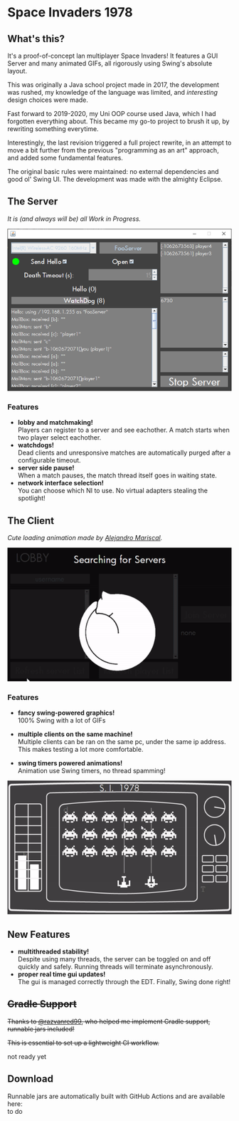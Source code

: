 # Space Invaders 1978

## What's this?

It's a proof-of-concept lan multiplayer Space Invaders! It features a GUI Server and many animated GIFs, all rigorously using Swing's absolute layout.

This was originally a Java school project made in 2017, the development was rushed, my knowledge of the language was limited, and *interesting* design choices were made.

Fast forward to 2019-2020, my Uni OOP course used Java, which I had forgotten everything about. This became my go-to project to brush it up, by rewriting something everytime.

Interestingly, the last revision triggered a full project rewrite, in an attempt to move a bit further from the previous "programming as an art" approach, and added some fundamental features.

The original basic rules were maintained: no external dependencies and good ol' Swing UI. The development was made with the almighty Eclipse.

## The Server

*It is (and always will be) all Work in Progress.*
<p align="center">
  <img src="assets/server.png">
</p>

### Features

* **lobby and matchmaking!**\
  Players can register to a server and see eachother. A match starts when two player select eachother.
* **watchdogs!**\
  Dead clients and unresponsive matches are automatically purged after a configurable timeout.
* **server side pause!**\
  When a match pauses, the match thread itself goes in waiting state.
* **network interface selection!**\
  You can choose which NI to use. No virtual adapters stealing the spotlight!

## The Client

*Cute loading animation made by [Alejandro Mariscal](https://dribbble.com/aljdrom).*
<p align="center">
  <img src="assets/client_loading.gif">
</p>

### Features

* **fancy swing-powered graphics!**\
  100% Swing with a lot of GIFs

* **multiple clients on the same machine!**\
  Multiple clients can be ran on the same pc, under the same ip address. This makes testing a lot more comfortable.

* **swing timers powered animations!**\
  Animation use Swing timers, no thread spamming!

<p align="center">
  <img src="assets/client_gameplay.gif">
</p>

## New Features

* **multithreaded stability!**\
  Despite using many threads, the server can be toggled on and off quickly and safely. Running threads will terminate asynchronously.
* **proper real time gui updates!**\
  The gui is managed correctly through the EDT. Finally, Swing done right!

## ~~Gradle Support~~

~~Thanks to [@razvanred99](https://github.com/razvanred99), who helped me implement Gradle support, runnable jars included!~~

~~This is essential to set up a lightweight CI workflow.~~

not ready yet

## Download

Runnable jars are automatically built with GitHub Actions and are available here:\
to do
